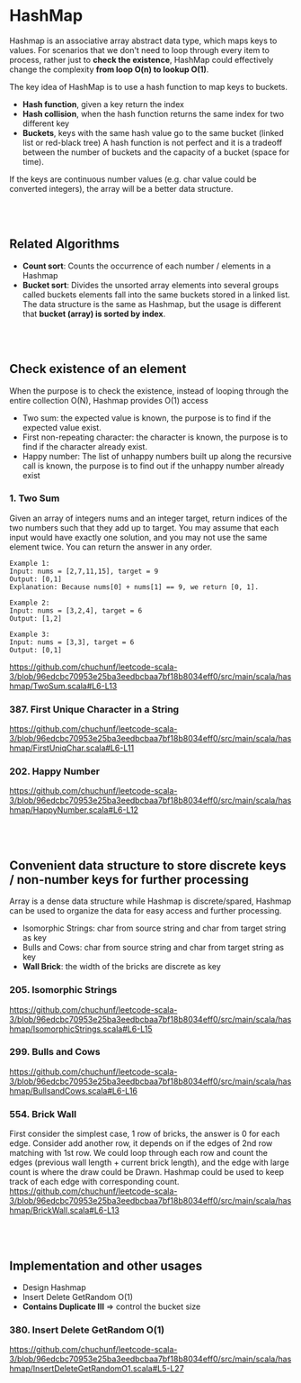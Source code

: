 # HashMap

Hashmap is an associative array abstract data type, which maps keys to values.
For scenarios that we don't need to loop through every item to process, rather just to **check the existence**,
HashMap could effectively change the complexity **from loop O(n) to lookup O(1)**.

The key idea of HashMap is to use a hash function to map keys to buckets.
* **Hash function**, given a key return the index
* **Hash collision**, when the hash function returns the same index for two different key
* **Buckets**, keys with the same hash value go to the same bucket (linked list or red-black tree)
  A hash function is not perfect and it is a tradeoff between the number of buckets and the capacity of a bucket (space for time).

If the keys are continuous number values (e.g. char value could be converted integers), the array will be a better data structure.

<br></br>
## Related Algorithms
- **Count sort**: Counts the occurrence of each number / elements in a Hashmap
- **Bucket sort**: Divides the unsorted array elements into several groups called buckets
  elements fall into the same buckets stored in a linked list. The data structure is the same as Hashmap,
  but the usage is different that **bucket (array) is sorted by index**.

<br></br>
## Check **existence** of an element 
When the purpose is to check the existence, instead of looping through the entire collection O(N), Hashmap provides O(1) access
- Two sum: the expected value is known, the purpose is to find if the expected value exist.
- First non-repeating character: the character is known, the purpose is to find if the character already exist.
- Happy number: The list of unhappy numbers built up along the recursive call is known, the purpose is to find out if the unhappy number already exist

### 1. Two Sum
Given an array of integers nums and an integer target, return indices of the two numbers such that they add up to target.
You may assume that each input would have exactly one solution, and you may not use the same element twice.
You can return the answer in any order.

```
Example 1:
Input: nums = [2,7,11,15], target = 9
Output: [0,1]
Explanation: Because nums[0] + nums[1] == 9, we return [0, 1].

Example 2:
Input: nums = [3,2,4], target = 6
Output: [1,2]

Example 3:
Input: nums = [3,3], target = 6
Output: [0,1]
```
https://github.com/chuchunf/leetcode-scala-3/blob/96edcbc70953e25ba3eedbcbaa7bf18b8034eff0/src/main/scala/hashmap/TwoSum.scala#L6-L13

### 387. First Unique Character in a String
https://github.com/chuchunf/leetcode-scala-3/blob/96edcbc70953e25ba3eedbcbaa7bf18b8034eff0/src/main/scala/hashmap/FirstUniqChar.scala#L6-L11

### 202. Happy Number
https://github.com/chuchunf/leetcode-scala-3/blob/96edcbc70953e25ba3eedbcbaa7bf18b8034eff0/src/main/scala/hashmap/HappyNumber.scala#L6-L12

<br></br>
## Convenient data structure to store discrete keys / non-number keys for further processing
Array is a dense data structure while Hashmap is discrete/spared, Hashmap can be used to organize the data for easy access and further processing.
- Isomorphic Strings: char from source string and char from target string as key
- Bulls and Cows: char from source string and char from target string as key
- **Wall Brick**: the width of the bricks are discrete as key

### 205. Isomorphic Strings
https://github.com/chuchunf/leetcode-scala-3/blob/96edcbc70953e25ba3eedbcbaa7bf18b8034eff0/src/main/scala/hashmap/IsomorphicStrings.scala#L6-L15

### 299. Bulls and Cows
https://github.com/chuchunf/leetcode-scala-3/blob/96edcbc70953e25ba3eedbcbaa7bf18b8034eff0/src/main/scala/hashmap/BullsandCows.scala#L6-L16

### 554. Brick Wall
First consider the simplest case, 1 row of bricks, the answer is 0 for each edge.
Consider add another row, it depends on if the edges of 2nd row matching with 1st row.
We could loop through each row and count the edges (previous wall length + current brick length),
and the edge with large count is where the draw could be Drawn.
Hashmap could be used to keep track of each edge with corresponding count.
https://github.com/chuchunf/leetcode-scala-3/blob/96edcbc70953e25ba3eedbcbaa7bf18b8034eff0/src/main/scala/hashmap/BrickWall.scala#L6-L13

<br></br>
## Implementation and other usages
- Design Hashmap
- Insert Delete GetRandom O(1)
- **Contains Duplicate III** => control the bucket size

### 380. Insert Delete GetRandom O(1)
https://github.com/chuchunf/leetcode-scala-3/blob/96edcbc70953e25ba3eedbcbaa7bf18b8034eff0/src/main/scala/hashmap/InsertDeleteGetRandomO1.scala#L5-L27


